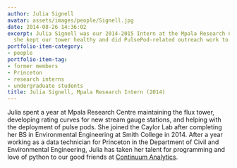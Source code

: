 ```yaml
---
author: Julia Signell
avatar: assets/images/people/Signell.jpg
date: 2014-08-26 14:36:02
excerpt: Julia Signell was our 2014-2015 Intern at the Mpala Research Centre, where
  she kept our tower healthy and did PulsePod-related outreach work to local communities.
portfolio-item-category:
- people
portfolio-item-tag:
- former members
- Princeton
- research interns
- undergraduate students
title: Julia Signell, Mpala Research Intern (2014)
---
```


 

Julia spent a year at Mpala Research Centre maintaining the flux tower, developing rating curves for new stream gauge stations, and helping with the deployment of pulse pods. She joined the Caylor Lab after completing her BS in Environmental Engineering at Smith College in 2014. After a year working as a data technician for Princeton in the Department of Civil and Environmental Engineering, Julia has taken her talent for programming and love of python to our good friends at [Continuum Analytics](https://www.continuum.io).